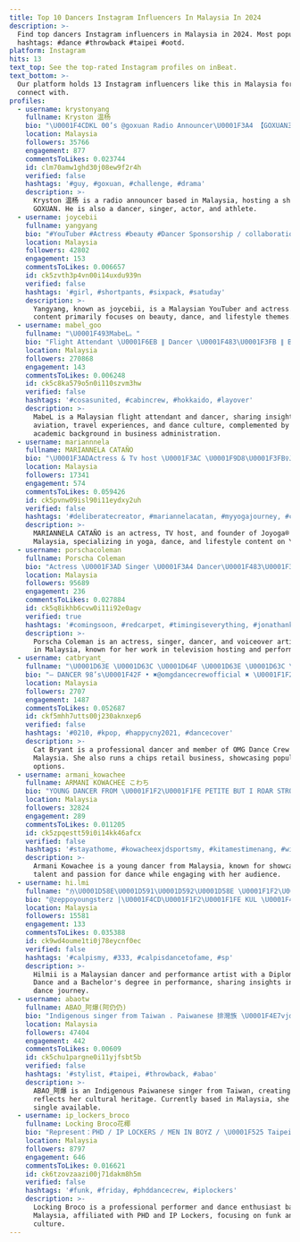 ```yaml
---
title: Top 10 Dancers Instagram Influencers In Malaysia In 2024
description: >-
  Find top dancers Instagram influencers in Malaysia in 2024. Most popular
  hashtags: #dance #throwback #taipei #ootd.
platform: Instagram
hits: 13
text_top: See the top-rated Instagram profiles on inBeat.
text_bottom: >-
  Our platform holds 13 Instagram influencers like this in Malaysia for you to
  connect with.
profiles:
  - username: krystonyang
    fullname: Kryston 温杨
    bio: "\U0001F4CDKL 00’s @goxuan Radio Announcer\U0001F3A4 【GOXUAN三局三连冠】10am-1pm Host｜Dancer｜Singer｜Actor｜Athlete @te3n.official @pumasportstyle \U0001F4EE: jacee.dreamax@gmail.com"
    location: Malaysia
    followers: 35766
    engagement: 877
    commentsToLikes: 0.023744
    id: clm70amw1ghd30j08ew9f2r4h
    verified: false
    hashtags: '#guy, #goxuan, #challenge, #drama'
    description: >-
      Kryston 温杨 is a radio announcer based in Malaysia, hosting a show on
      GOXUAN. He is also a dancer, singer, actor, and athlete.
  - username: joycebii
    fullname: yangyang
    bio: "#YouTuber #Actress #beauty #Dancer Sponsorship / collaboration kindly DM insta \U0001F3AC YouTube - - joycebii"
    location: Malaysia
    followers: 42802
    engagement: 153
    commentsToLikes: 0.006657
    id: ck5zvth3p4vn00i14uxdu939n
    verified: false
    hashtags: '#girl, #shortpants, #sixpack, #satuday'
    description: >-
      Yangyang, known as joycebii, is a Malaysian YouTuber and actress. Her
      content primarily focuses on beauty, dance, and lifestyle themes.
  - username: mabel_goo
    fullname: "\U0001F493MabeL。"
    bio: "Flight Attendant \U0001F6EB ∥ Dancer \U0001F483\U0001F3FB ∥ BA (Hons) Business Ad. \U0001F393 For work : \U0001F4E7 mabelgoo@caysmediagroup.com @cays_media"
    location: Malaysia
    followers: 270868
    engagement: 143
    commentsToLikes: 0.006248
    id: ck5c8ka579o5n0i110szvm3hw
    verified: false
    hashtags: '#cosasunited, #cabincrew, #hokkaido, #layover'
    description: >-
      MabeL is a Malaysian flight attendant and dancer, sharing insights on
      aviation, travel experiences, and dance culture, complemented by her
      academic background in business administration.
  - username: mariannnela
    fullname: MARIANNELA CATAÑO
    bio: "\U0001F3ADActress & Tv host \U0001F3AC \U0001F9D8\U0001F3FB‍♀️Joyoga® founder @joyogamx \U0001F4BBYoutube Content Creator #mexicanactress #dancer #yogini"
    location: Malaysia
    followers: 17341
    engagement: 574
    commentsToLikes: 0.059426
    id: ck5pvnw09isl90i11eydxy2uh
    verified: false
    hashtags: '#deliberatecreator, #mariannelacatan, #myyogajourney, #campechemexico'
    description: >-
      MARIANNELA CATAÑO is an actress, TV host, and founder of Joyoga® in
      Malaysia, specializing in yoga, dance, and lifestyle content on YouTube.
  - username: porschacoleman
    fullname: Porscha Coleman
    bio: "Actress \U0001F3AD Singer \U0001F3A4 Dancer\U0001F483\U0001F3FE Voiceover Artist \U0001F3A7 TV Host \U0001F4FA Facebook: Twitter: TikTok: Snapchat \U0001F449\U0001F3FD@PorschaColeman Text\U0001F447\U0001F3FDVideo Chat\U0001F447\U0001F3FDBookings"
    location: Malaysia
    followers: 95689
    engagement: 236
    commentsToLikes: 0.027884
    id: ck5q8ikhb6cvw0i11i92e0agv
    verified: true
    hashtags: '#comingsoon, #redcarpet, #timingiseverything, #jonathankite'
    description: >-
      Porscha Coleman is an actress, singer, dancer, and voiceover artist based
      in Malaysia, known for her work in television hosting and performing arts.
  - username: catbryant_
    fullname: "\U0001D63E \U0001D63C \U0001D64F \U0001D63E \U0001D63C \U0001D64F • \U0001D63D \U0001D64D \U0001D654 \U0001D63C \U0001D649 \U0001D64F"
    bio: "— DANCER 98’s\U0001F42F • ✖️@omgdancecrewofficial ✖️ \U0001F1F2\U0001F1FE . \U0001F506\U0001F506 大量招收薯片代理 & 批發 \U0001F525\U0001F525 < 16 種 超 級 無 敵 好 吃 的 薯 片 • 熱 賣 中 \U0001F525> \U0001F6D2 SHOPEE 貓不膩薯片店鋪 ⏬⏬"
    location: Malaysia
    followers: 2707
    engagement: 1487
    commentsToLikes: 0.052687
    id: ckf5mhh7utts00j230aknxep6
    verified: false
    hashtags: '#0210, #kpop, #happycny2021, #dancecover'
    description: >-
      Cat Bryant is a professional dancer and member of OMG Dance Crew based in
      Malaysia. She also runs a chips retail business, showcasing popular snack
      options.
  - username: armani_kowachee
    fullname: ARMANI KOWACHEE こわち
    bio: "YOUNG DANCER FROM \U0001F1F2\U0001F1FE PETITE BUT I ROAR STRONGER THAN LION FOREVER MOMMY's BABY\U0001F467\U0001F3FC #kowachee #kuacilittledancer #kowacheeXjdsportsmy"
    location: Malaysia
    followers: 32824
    engagement: 289
    commentsToLikes: 0.011205
    id: ck5zpqestt59i0i14kk46afcx
    verified: false
    hashtags: '#stayathome, #kowacheexjdsportsmy, #kitamestimenang, #withme'
    description: >-
      Armani Kowachee is a young dancer from Malaysia, known for showcasing her
      talent and passion for dance while engaging with her audience.
  - username: hi.lmi
    fullname: "ℌ\U0001D58E\U0001D591\U0001D592\U0001D58E \U0001F1F2\U0001F1FE"
    bio: "@zeppoyoungsterz |\U0001F4CD\U0001F1F2\U0001F1FE KUL \U0001F468\U0001F3FB‍\U0001F393: Diploma in Dance (2022) Bachelors in Dance (performance) \U0001F51C Any business inquiries \U0001F4E9: hilmibs116@gmail.com"
    location: Malaysia
    followers: 15581
    engagement: 133
    commentsToLikes: 0.035388
    id: ck9wd4oume1ti0j78eycnf0ec
    verified: false
    hashtags: '#calpismy, #333, #calpisdancetofame, #sp'
    description: >-
      Hilmii is a Malaysian dancer and performance artist with a Diploma in
      Dance and a Bachelor's degree in performance, sharing insights into his
      dance journey.
  - username: abaotw
    fullname: ABAO_阿爆(阿仍仍)
    bio: "Indigenous singer from Taiwan . Paiwanese 排灣族 \U0001F4E7vjdust@gmail.com \U0001F4C0New single新單曲 《zaljum水》lyrics mv Out Now ⬇️⬇️"
    location: Malaysia
    followers: 47404
    engagement: 442
    commentsToLikes: 0.00609
    id: ck5chu1pargne0i11yjfsbt5b
    verified: false
    hashtags: '#stylist, #taipei, #throwback, #abao'
    description: >-
      ABAO_阿爆 is an Indigenous Paiwanese singer from Taiwan, creating music that
      reflects her cultural heritage. Currently based in Malaysia, she has a new
      single available.
  - username: ip_lockers_broco
    fullname: Locking Broco花椰
    bio: "Represent：PHD / IP LOCKERS / MEN IN BOYZ / \U0001F525 Taipei Taiwan ❤️ FB : 王克文 Email : oldguy78111@gmail.com"
    location: Malaysia
    followers: 8797
    engagement: 646
    commentsToLikes: 0.016621
    id: ck6tzovzaazi00j71dakm8h5m
    verified: false
    hashtags: '#funk, #friday, #phddancecrew, #iplockers'
    description: >-
      Locking Broco is a professional performer and dance enthusiast based in
      Malaysia, affiliated with PHD and IP Lockers, focusing on funk and dance
      culture.
---
```


